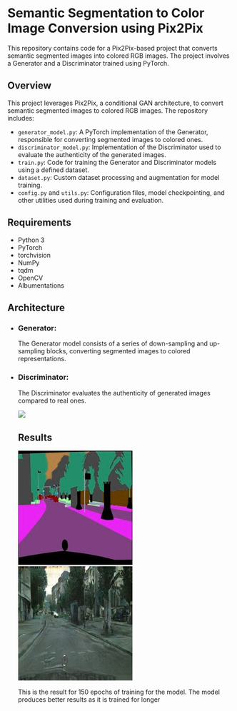 # Semantic Segmentation to Color Image Conversion using Pix2Pix

This repository contains code for a Pix2Pix-based project that converts semantic segmented images into colored RGB images. The project involves a Generator and a Discriminator trained using PyTorch.

## Overview

This project leverages Pix2Pix, a conditional GAN architecture, to convert semantic segmented images to colored RGB images. The repository includes:

- `generator_model.py`: A PyTorch implementation of the Generator, responsible for converting segmented images to colored ones.
- `discriminator_model.py`: Implementation of the Discriminator used to evaluate the authenticity of the generated images.
- `train.py`: Code for training the Generator and Discriminator models using a defined dataset.
- `dataset.py`: Custom dataset processing and augmentation for model training.
- `config.py` and `utils.py`: Configuration files, model checkpointing, and other utilities used during training and evaluation.

## Requirements

- Python 3
- PyTorch
- torchvision
- NumPy
- tqdm
- OpenCV
- Albumentations

## Architecture
- ### Generator:
  The Generator model consists of a series of down-sampling and up-sampling blocks, converting segmented images to colored representations.
- ### Discriminator:
  The Discriminator evaluates the authenticity of generated images compared to real ones.

  <img src='https://www.google.com/url?sa=i&url=https%3A%2F%2Fwww.researchgate.net%2Ffigure%2FData-flow-of-Pix2Pix-in-this-research_fig2_332932603&psig=AOvVaw3uvYKCFVZgjyDfNQuxgDNB&ust=1703344277425000&source=images&cd=vfe&opi=89978449&ved=0CBIQjRxqFwoTCJi5lpqqo4MDFQAAAAAdAAAAABAD'>

  ## Results
  ![Input Image](Images/input_150.png)               ![Output Image](Images/y_gen_150.png)

  This is the result for 150 epochs of training for the model. The model produces better results as it is trained for longer
